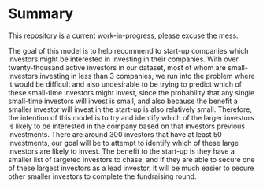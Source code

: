 # Summary
This repository is a current work-in-progress, please excuse the mess.

The goal of this model is to help recommend to start-up companies which investors might be interested in investing in their companies. With over twenty-thousand
active investors in our dataset, most of whom are small-investors investing in less than 3 companies, we run into the problem where it would be difficult
and also undesirable to be trying to predict which of these small-time investors might invest, since the probability that any single small-time investors will invest is small,
and also because the benefit a smaller investor will invest in the start-up is also relatively small. Therefore, the intention of this model is to try and identify which of the larger investors is likely to be interested in the company based on that investors previous investments. There are around 300 investors that have at least 50 investments, our goal will be to attempt
to identify which of these large investors are likely to invest. The benefit to the start-up is they have a smaller list of targeted investors to chase, and if they are able to secure one of these largest investors as a lead investor, it will be much easier to secure other smaller investors to complete the fundraising round.
